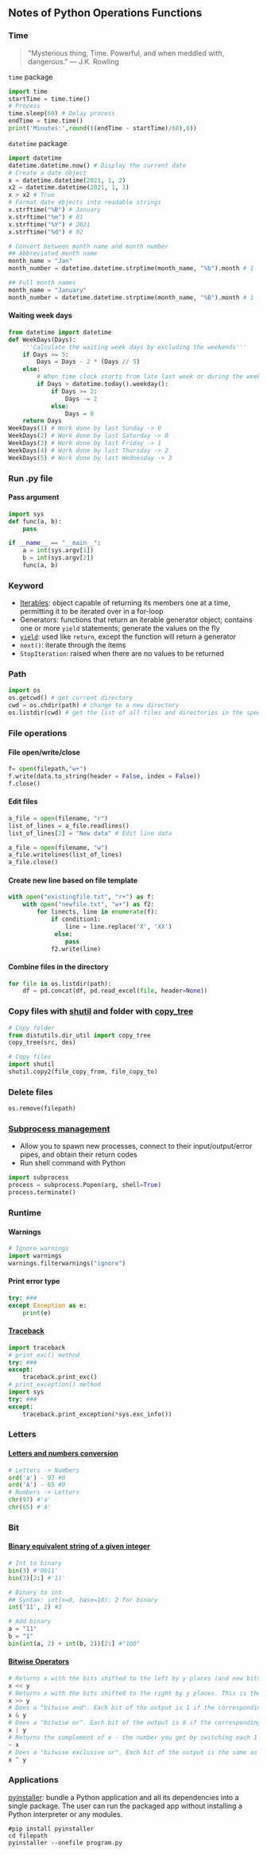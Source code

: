 ## Notes of Python Operations Functions 

### Time
> "Mysterious thing, Time. Powerful, and when meddled with, dangerous." ― J.K. Rowling

 `time` package
```python
import time
startTime = time.time()
# Process
time.sleep(60) # Delay process
endTime = time.time()
print('Minutes:',round(((endTime - startTime)/60),0))
```
 `datetime` package
```python
import datetime
datetime.datetime.now() # Display the current date
# Create a date object
x = datetime.datetime(2021, 1, 2)
x2 = datetime.datetime(2021, 1, 1)
x > x2 # True
# Format date objects into readable strings
x.strftime("%B") # January
x.strftime("%m") # 01
x.strftime("%Y") # 2021
x.strftime("%d") # 02

# Convert between month name and month number
## Abbreviated month name
month_name = "Jan"
month_number = datetime.datetime.strptime(month_name, "%b").month # 1

## Full month names
month_name = "January"
month_number = datetime.datetime.strptime(month_name, "%B").month # 1
```

#### Waiting week days
```python
from datetime import datetime
def WeekDays(Days):
    '''Calculate the waiting week days by excluding the weekends'''
    if Days >= 5:
        Days = Days - 2 * (Days // 5)
    else:
        # When time clock starts from late last week or during the weekend
        if Days > datetime.today().weekday():
            if Days >= 2:
                Days -= 2
            else:
                Days = 0
    return Days
WeekDays(1) # Work done by last Sunday -> 0
WeekDays(2) # Work done by last Saturday -> 0
WeekDays(3) # Work done by last Friday -> 1
WeekDays(4) # Work done by last Thursday -> 2
WeekDays(5) # Work done by last Wednesday -> 3
```


### Run .py file
#### Pass argument
```python
import sys
def func(a, b):
    pass

if __name__ == "__main__":
    a = int(sys.argv[1])
    b = int(sys.argv[2])
    func(a, b)
```


### Keyword
* [Iterables](https://www.pythonlikeyoumeanit.com/Module2_EssentialsOfPython/Iterables.html): object capable of returning its members one at a time, permitting it to be iterated over in a for-loop
* Generators: functions that return an iterable generator object; contains one or more `yield` statements; generate the values on the fly
* [`yield`](https://stackoverflow.com/questions/231767/what-does-the-yield-keyword-do): used like `return`, except the function will return a generator
* `next()`: iterate through the items
* `StopIteration`: raised when there are no values to be returned 

### Path
```python
import os
os.getcwd() # get current directory
cwd = os.chdir(path) # change to a new directory
os.listdir(cwd) # get the list of all files and directories in the specified directory
```

### File operations
#### File open/write/close
```python
f= open(filepath,"w+")
f.write(data.to_string(header = False, index = False))
f.close() 
```

#### Edit files
```python
a_file = open(filename, "r")
list_of_lines = a_file.readlines()
list_of_lines[2] = "New data" # Edit line data

a_file = open(filename, "w")
a_file.writelines(list_of_lines)
a_file.close()
```

#### Create new line based on file template
```python
with open("existingfile.txt", "r+") as f:
    with open("newfile.txt", "w+") as f2:
        for linects, line in enumerate(f):
            if condition1:
                line = line.replace('X', 'XX')
             else:
                pass
            f2.write(line)
```



#### Combine files in the directory
```python
for file in os.listdir(path):
    df = pd.concat(df, pd.read_excel(file, header=None))
```

### Copy files with [shutil](https://www.geeksforgeeks.org/python-shutil-copy2-method/) and folder with [copy_tree](https://www.kite.com/python/docs/distutils.dir_util.copy_tree)
```python
# Copy folder
from distutils.dir_util import copy_tree
copy_tree(src, des)

# Copy files
import shutil
shutil.copy2(file_copy_from, file_copy_to)
```

### Delete files
```python
os.remove(filepath)
```

### [Subprocess management](https://docs.python.org/3/library/subprocess.html)
* Allow you to spawn new processes, connect to their input/output/error pipes, and obtain their return codes
* Run shell command with Python

```python
import subprocess
process = subprocess.Popen(arg, shell=True)
process.terminate()
```

### Runtime
#### Warnings
```python
# Ignore warnings
import warnings
warnings.filterwarnings("ignore")
```
#### Print error type
```python
try: ###
except Exception as e: 
    print(e)
```

#### [Traceback](https://www.geeksforgeeks.org/python-traceback/)
```python
import traceback
# print_exc() method
try: ###
except:
    traceback.print_exc()
# print_exception() method
import sys
try: ###
except:
    traceback.print_exception(*sys.exc_info())
```

### Letters
#### [Letters and numbers conversion](https://www.kite.com/python/answers/how-to-convert-letters-to-numbers-in-python)
```python
# Letters -> Numbers
ord('a') - 97 #0
ord('A') - 65 #0
# Numbers -> Letters
chr(97) #'a'
chr(65) #'A'
```


### Bit
#### [Binary equivalent string of a given integer](https://www.programiz.com/python-programming/methods/built-in/bin)
```python
# Int to binary
bin(3) #'0b11'
bin(3)[2:] #'11'

# Binary to int
## Syntax: int(x=0, base=10); 2 for binary
int('11', 2) #3

# Add binary
a = "11"
b = "1"
bin(int(a, 2) + int(b, 2))[2:] #"100"
```

#### [Bitwise Operators](https://wiki.python.org/moin/BitwiseOperators)
```python
# Returns x with the bits shifted to the left by y places (and new bits on the right-hand-side are zeros). This is the same as multiplying x by 2**y.
x << y
# Returns x with the bits shifted to the right by y places. This is the same as //'ing x by 2**y.
x >> y
# Does a "bitwise and". Each bit of the output is 1 if the corresponding bit of x AND of y is 1, otherwise it's 0.
x & y
# Does a "bitwise or". Each bit of the output is 0 if the corresponding bit of x AND of y is 0, otherwise it's 1.
x | y
# Returns the complement of x - the number you get by switching each 1 for a 0 and each 0 for a 1. This is the same as -x - 1.
~ x
# Does a "bitwise exclusive or". Each bit of the output is the same as the corresponding bit in x if that bit in y is 0, and it's the complement of the bit in x if that bit in y is 1.
x ^ y
```

### Applications
[pyinstaller](https://pyinstaller.readthedocs.io/en/stable/usage.html): bundle a Python application and all its dependencies into a single package. The user can run the packaged app without installing a Python interpreter or any modules.

```shell
#pip install pyinstaller
cd filepath
pyinstaller --onefile program.py
```




